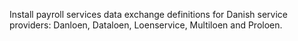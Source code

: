 Install payroll services data exchange definitions for Danish service providers: Danloen, Dataloen, Loenservice, Multiloen and Proloen.
